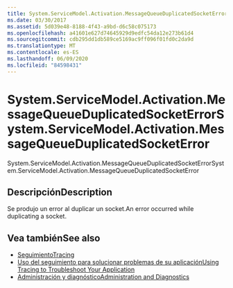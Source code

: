 ```yaml
---
title: System.ServiceModel.Activation.MessageQueueDuplicatedSocketError
ms.date: 03/30/2017
ms.assetid: 5d039e48-8188-4f43-a9bd-d6c58c075173
ms.openlocfilehash: a41601e627d74645929d9edfc54da12e273b61d4
ms.sourcegitcommit: cdb295dd1db589ce5169ac9ff096f01fd0c2da9d
ms.translationtype: MT
ms.contentlocale: es-ES
ms.lasthandoff: 06/09/2020
ms.locfileid: "84598431"
---
```

# <a name="systemservicemodelactivationmessagequeueduplicatedsocketerror"></a><span data-ttu-id="24761-102">System.ServiceModel.Activation.MessageQueueDuplicatedSocketError</span><span class="sxs-lookup"><span data-stu-id="24761-102">System.ServiceModel.Activation.MessageQueueDuplicatedSocketError</span></span>
<span data-ttu-id="24761-103">System.ServiceModel.Activation.MessageQueueDuplicatedSocketError</span><span class="sxs-lookup"><span data-stu-id="24761-103">System.ServiceModel.Activation.MessageQueueDuplicatedSocketError</span></span>  
  
## <a name="description"></a><span data-ttu-id="24761-104">Descripción</span><span class="sxs-lookup"><span data-stu-id="24761-104">Description</span></span>  
 <span data-ttu-id="24761-105">Se produjo un error al duplicar un socket.</span><span class="sxs-lookup"><span data-stu-id="24761-105">An error occurred while duplicating a socket.</span></span>  
  
## <a name="see-also"></a><span data-ttu-id="24761-106">Vea también</span><span class="sxs-lookup"><span data-stu-id="24761-106">See also</span></span>

- [<span data-ttu-id="24761-107">Seguimiento</span><span class="sxs-lookup"><span data-stu-id="24761-107">Tracing</span></span>](index.md)
- [<span data-ttu-id="24761-108">Uso del seguimiento para solucionar problemas de su aplicación</span><span class="sxs-lookup"><span data-stu-id="24761-108">Using Tracing to Troubleshoot Your Application</span></span>](using-tracing-to-troubleshoot-your-application.md)
- [<span data-ttu-id="24761-109">Administración y diagnóstico</span><span class="sxs-lookup"><span data-stu-id="24761-109">Administration and Diagnostics</span></span>](../index.md)
